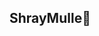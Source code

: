 ## ShrayMulle👋

<!--
**ShrayMulle/ShrayMulle** is a ✨ _special_ ✨ repository because its `README.md` (this file) appears on your GitHub profile.

Here are some ideas to get you started:
Fjifwjrefgigoijgejgeoijgoijrgoji

- 🔭 I’m currently working on ...
- 🌱 I’m currently learning ...
- 👯 I’m looking to collaborate on ...
- 🤔 I’m looking for help with ...
- 💬 Ask me about ...
- 📫 How to reach me: ...
- 😄 Pronouns: ...
- ⚡ Fun fact: ...
-->
